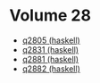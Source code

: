 # Volume 28

* [q2805 (haskell)](haskell/q2805.hs)
* [q2831 (haskell)](haskell/q2831.hs)
* [q2881 (haskell)](haskell/q2881.hs)
* [q2882 (haskell)](haskell/q2882.hs)
